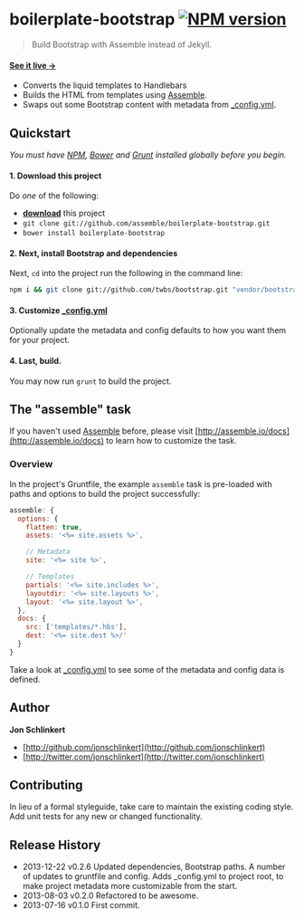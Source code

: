 # boilerplate-bootstrap [![NPM version](https://badge.fury.io/js/boilerplate-bootstrap.png)](http://badge.fury.io/js/boilerplate-bootstrap)

> Build Bootstrap with Assemble instead of Jekyll.

#### [See it live →](http://assemble.github.io/boilerplate-bootstrap/)

* Converts the liquid templates to Handlebars
* Builds the HTML from templates using [Assemble][assemble].
* Swaps out some Bootstrap content with metadata from [_config.yml](./_config.yml).

## Quickstart
_You must have [NPM](npmjs.org), [Bower][bower] and [Grunt][grunt] installed globally before you begin._

#### 1. Download this project
Do _one_ of the following:

* **[download][download]** this project
* `git clone git://github.com/assemble/boilerplate-bootstrap.git`
* `bower install boilerplate-bootstrap`

#### 2. Next, install Bootstrap and dependencies
Next, `cd` into the project run the following in the command line:

```bash
npm i && git clone git://github.com/twbs/bootstrap.git "vendor/bootstrap" && cd vendor/bootstrap && npm i
```

#### 3. Customize [_config.yml](./_config.yml)
Optionally update the metadata and config defaults to how you want them for your project.


#### 4. Last, build.
You may now run `grunt` to build the project.


## The "assemble" task
If you haven't used [Assemble][assemble] before, please visit [http://assemble.io/docs](http://assemble.io/docs) to learn how to customize the task.

### Overview
In the project's Gruntfile, the example `assemble` task is pre-loaded with paths and options to build the project successfully:

```js
assemble: {
  options: {
    flatten: true,
    assets: '<%= site.assets %>',

    // Metadata
    site: '<%= site %>',

    // Templates
    partials: '<%= site.includes %>',
    layoutdir: '<%= site.layouts %>',
    layout: '<%= site.layout %>',
  },
  docs: {
    src: ['templates/*.hbs'],
    dest: '<%= site.dest %>/'
  }
}
```

Take a look at [_config.yml](./_config.yml) to see some of the metadata and config data is defined.



## Author

**Jon Schlinkert**

+ [http://github.com/jonschlinkert](http://github.com/jonschlinkert)
+ [http://twitter.com/jonschlinkert](http://twitter.com/jonschlinkert)


## Contributing
In lieu of a formal styleguide, take care to maintain the existing coding style. Add unit tests for any new or changed functionality.


## Release History
* 2013-12-22    v0.2.6    Updated dependencies, Bootstrap paths. A number of updates to gruntfile and config. Adds _config.yml to project root, to make project metadata more customizable from the start.
* 2013-08-03    v0.2.0    Refactored to be awesome.
* 2013-07-16    v0.1.0    First commit.


[download]: https://github.com/assemble/boilerplate-bootstrap/archive/master.zip "Download boilerplate-bootstrap"
[helpers]: https://github.com/assemble/handlebars-helpers "Handlebars Helpers"
[assemble]: https://github.com/assemble/assemble/ "Assemble"
[assemble-boilerplates]: https://github.com/assemble/assemble-boilerplates "Assemble Boilerplates"

[bower]: https://github.com/bower/bower
[grunt]: http://gruntjs.com
[gruntfile]: http://gruntjs.com/sample-gruntfile
[configuring tasks]: http://gruntjs.com/configuring-tasks
[tasks-and-targets]: http://gruntjs.com/configuring-tasks#task-configuration-and-targets
[files-object]: http://gruntjs.com/configuring-tasks#building-the-files-object-dynamically